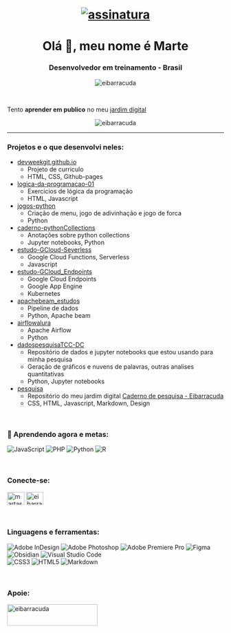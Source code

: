 <h1 align="center"><a href="https://www.eibarracuda.art" target="blank"><img src="https://www.eibarracuda.art/img/user/XX%20-%20Anexos/assinaturamini.png" alt="assinatura"/></a></h1>

<h1 align="center">Olá 👋, meu nome é Marte</h1>
<h3 align="center">Desenvolvedor em treinamento - Brasil</h3>

<p align="center"> <img src="https://komarev.com/ghpvc/?username=eibarracuda&label=Profile%20views&color=0e75b6&style=flat" alt="eibarracuda" /> </p>
<br>

Tento **aprender em publico** no meu [jardim digital](https://www.eibarracuda.art)<br>

<p align="center">
<img src="https://github-readme-stats.vercel.app/api/top-langs?username=eibarracuda&show_icons=true&locale=en&layout=compact&theme=dracula" alt="eibarracuda" />
</p>

***
<h3 align="left"> Projetos e o que desenvolvi neles:</h3>

- [devweekgit.github.io](https://github.com/eibarracuda/devweekgit.github.io)
  - Projeto de curriculo
  - HTML, CSS, Github-pages 
- [logica-da-programacao-01](https://github.com/eibarracuda/logica-da-programacao-01)
  - Exercicios de lógica da programação 
  - HTML, Javascript
- [jogos-python](https://github.com/eibarracuda/jogos-python)
  - Criação de menu, jogo de adivinhação e jogo de forca
  - Python
- [caderno-pythonCollections](https://github.com/eibarracuda/caderno-pythonCollections)
  - Anotações sobre python collections
  - Jupyter notebooks, Python
- [estudo-GCloud-Severless](https://github.com/eibarracuda/estudo-GCloud-Severless)
  - Google Cloud Functions, Serverless
  - Javascript
- [estudo-GCloud_Endpoints](https://github.com/eibarracuda/estudo-GCloud_Endpoints)
  - Google Cloud Endpoints
  - Google App Engine
  - Kubernetes
- [apachebeam_estudos](https://github.com/eibarracuda/apachebeam_estudos)
  - Pipeline de dados
  - Python, Apache beam
- [airflowalura](https://github.com/eibarracuda/airflowalura)
  - Apache Airflow
  - Python
- [dadospesquisaTCC-DC](https://github.com/eibarracuda/dadospesquisaTCC-DC)
  - Repositório de dados e jupyter notebooks que estou usando para minha pesquisa
  - Geração de gráficos e nuvens de palavras, outras analises quantitativas
  - Python, Jupyter notebooks
- [pesquisa](https://github.com/eibarracuda/pesquisa)
  - Repositório do meu jardim digital [Caderno de pesquisa - Eibarracuda](https://pesquisa-eibarracuda.vercel.app) 
  - CSS, HTML, Javascript, Markdown, Design



<br>

### 🌱 Aprendendo agora e metas:
![JavaScript](https://img.shields.io/badge/javascript-%23323330.svg?style=for-the-badge&logo=javascript&logoColor=%23F7DF1E) ![PHP](https://img.shields.io/badge/php-%23777BB4.svg?style=for-the-badge&logo=php&logoColor=white) ![Python](https://img.shields.io/badge/python-3670A0?style=for-the-badge&logo=python&logoColor=ffdd54) ![R](https://img.shields.io/badge/r-%23276DC3.svg?style=for-the-badge&logo=r&logoColor=white)

<br>
<h3 align="left">Conecte-se:</h3>
<p align="left">
<a href="https://linkedin.com/in/martasafaneta" target="blank"><img align="center" src="https://raw.githubusercontent.com/rahuldkjain/github-profile-readme-generator/master/src/images/icons/Social/linked-in-alt.svg" alt="martasafaneta" height="30" width="40" /></a>
<a href="https://instagram.com/eibarracuda" target="blank"><img align="center" src="https://raw.githubusercontent.com/rahuldkjain/github-profile-readme-generator/master/src/images/icons/Social/instagram.svg" alt="eibarracuda" height="30" width="40" /></a></p>

<br>
<h3 align="left">Linguagens e ferramentas:</h3>

![Adobe InDesign](https://img.shields.io/badge/Adobe%20InDesign-49021F?style=for-the-badge&logo=adobeindesign&logoColor=white) ![Adobe Photoshop](https://img.shields.io/badge/adobe%20photoshop-%2331A8FF.svg?style=for-the-badge&logo=adobe%20photoshop&logoColor=white) ![Adobe Premiere Pro](https://img.shields.io/badge/Adobe%20Premiere%20Pro-9999FF.svg?style=for-the-badge&logo=Adobe%20Premiere%20Pro&logoColor=white) ![Figma](https://img.shields.io/badge/figma-%23F24E1E.svg?style=for-the-badge&logo=figma&logoColor=white)<br>
![Obsidian](https://img.shields.io/badge/Obsidian-%23483699.svg?style=for-the-badge&logo=obsidian&logoColor=white) ![Visual Studio Code](https://img.shields.io/badge/Visual%20Studio%20Code-0078d7.svg?style=for-the-badge&logo=visual-studio-code&logoColor=white)<br>
![CSS3](https://img.shields.io/badge/css3-%231572B6.svg?style=for-the-badge&logo=css3&logoColor=white) ![HTML5](https://img.shields.io/badge/html5-%23E34F26.svg?style=for-the-badge&logo=html5&logoColor=white) ![Markdown](https://img.shields.io/badge/markdown-%23000000.svg?style=for-the-badge&logo=markdown&logoColor=white)<br>

<br>
<h3 align="left">Apoie:</h3>
<p><a href="https://ko-fi.com/eibarracuda"> <img align="left" src="https://cdn.ko-fi.com/cdn/kofi3.png?v=3" height="50" width="210" alt="eibarracuda" /></a></p><br><br><br>




